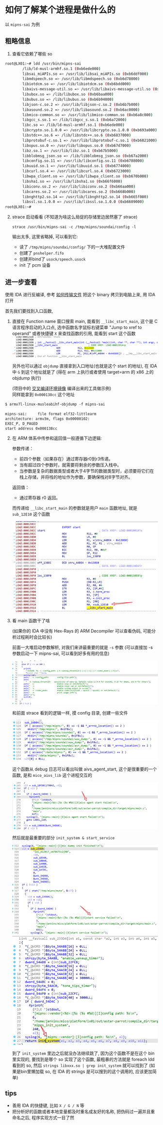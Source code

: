 # 如何了解某个进程是做什么的

以 `mipns-sai` 为例

## 粗略信息

1. 查看它依赖了哪些 so

```sh
root@LX01:~# ldd /usr/bin/mipns-sai
        /lib/ld-musl-armhf.so.1 (0xb6ede000)
        libsai_miAPIs.so => /usr/lib/libsai_miAPIs.so (0xb6ddf000)
        libmdspeech.so => /usr/lib/libmdspeech.so (0xb6d78000)
        libiotdcm.so => /usr/lib/libiotdcm.so (0xb6bdd000)
        libaivs-message-util.so => /usr/lib/libaivs-message-util.so (0xb6bc3000)
        libubox.so => /lib/libubox.so (0xb6baa000)
        libubus.so => /lib/libubus.so (0xb6b94000)
        libjson-c.so.2 => /usr/lib/libjson-c.so.2 (0xb6b7b000)
        libasound.so.2 => /usr/lib/libasound.so.2 (0xb6ac0000)
        libmico-common.so => /usr/lib/libmico-common.so (0xb6a8c000)
        libgcc_s.so.1 => /lib/libgcc_s.so.1 (0xb6a72000)
        libc.so => /lib/ld-musl-armhf.so.1 (0xb6ede000)
        libcrypto.so.1.0.0 => /usr/lib/libcrypto.so.1.0.0 (0xb693a000)
        libstdc++.so.6 => /lib/libstdc++.so.6 (0xb6837000)
        libprotobuf-c.so.1 => /usr/lib/libprotobuf-c.so.1 (0xb6821000)
        libopus.so.0 => /usr/lib/libopus.so.0 (0xb67d7000)
        libz.so.1 => /usr/lib/libz.so.1 (0xb67b5000)
        libblobmsg_json.so => /lib/libblobmsg_json.so (0xb67a2000)
        libconfig.so.11 => /usr/lib/libconfig.so.11 (0xb6788000)
        libuuid.so.1 => /usr/lib/libuuid.so.1 (0xb6774000)
        libcurl.so.4 => /usr/lib/libcurl.so.4 (0xb6723000)
        libwpa_client.so => /usr/lib/libwpa_client.so (0xb670b000)
        libsha1.so => /usr/lib/libsha1.so (0xb66f6000)
        libiconv.so.2 => /usr/lib/libiconv.so.2 (0xb66aa000)
        libcares.so.2 => /usr/lib/libcares.so.2 (0xb668b000)
        libnghttp2.so.14 => /usr/lib/libnghttp2.so.14 (0xb665f000)
        libssl.so.1.0.0 => /usr/lib/libssl.so.1.0.0 (0xb6609000)
root@LX01:~# 
```

2. strace 启动看看 (不知道为啥这么局促的存储里边居然塞了 strace)

    `strace /usr/bin/mipns-sai -c /tmp/mipns/soundai/config -l`
    
    输出太多, 这里省略掉, 可以看到它:
    - 读了 `/tmp/mipns/soundai/config/` 下的一大堆配置文件
    - 创建了 `pnshelper.fifo`
    - 创建并bind了 `usock/speech.usock`
    - init 了 pcm 设备

## 进一步查看

使用 IDA 进行反编译, 参考 [如何传输文件](./file-transferring.md#如何在音箱和-pc-之间传送文件) 把这个 binary 拷贝到电脑上来, 用 IDA 打开

首先我们要找到入口函数, 

1. 直接在 Function name 窗口搜索 main, 能看到 `__libc_start_main`, 这个是 C 语言程序启动的入口点, 选中函数名字鼠标右键菜单 "Jump to xref to operand" 或者快捷键 `X` 来查找函数的引用, 能看到 start 这个函数
    ![_lib_start_main](./images/_libc_start_main.png)

    另外也可以通过 `objdump` 直接拿到入口地址(也就是这个 start 的地址), 在 IDA 中 `G` 到这个地址就是了 (得在 arm 上执行或者使用 target=arm 的 x86 上的 objdump 执行)

    (项目中的 [交叉编译环境镜像](../src/cross-build-env/) 编译出来的工具做示例)  
    同样能拿到 `0x000138cc` 这个地址

```shell
$ armv7l-linux-musleabihf-objdump -f mipns-sai 

mipns-sai:     file format elf32-littlearm
architecture: armv3m, flags 0x00000102:
EXEC_P, D_PAGED
start address 0x000138cc
```


2. 在 ARM 体系中传参和返回值一般遵循下边逻辑:

    参数传递：
    - 前四个参数（如果存在）通过寄存器r0到r3传递。
    - 当有超过四个参数时，就需要将剩余的参数压入栈中。
    - 当参数是复杂的数据类型或者大于4字节的数据类型时，必须要将它们在栈上存储，并将栈的地址作为参数，要确保栈对8字节对齐。

    返回值：
    - 通过寄存器 r0 返回。

    而传递给 `__libc_start_main` 的参数就是用户 `main` 函数地址, 就是 `sub_12E10` 这个函数

    ![start](./images/start.png)

3. 看 main 函数干了啥

    (如果你的 IDA 中没有 Hex-Rays 的 ARM Decompiler 可以查看伪码, 可能分析过程耗时会比较长)

    前面一大堆启动参数解析, 对我们来讲最重要的就是 `-s` 参数 (可以直接加 -s 参数启动一下 mipns-sai, 可以看到好多有用的信息)

    ![parse_config](./images/parse_config.png)

    和前面 strace 看到的逻辑一样, 摸 config 目录, 创建一些文件

    ![touch](./images/touch_config.png)

    这个函数从 debug 日志可以看出叫做 aivs_agent_start, 这个是很重要的一个函数, 是和 `mico_aivs_lib` 这个进程交互的

    ![aivs_agent](./images/aivs_agent_start.png)

    然后就是最重要的部分 `init_system & start_service`

    ![start_service](./images/start_service.png)
    ![init_system](./images/init_system.png)

    到了 `init_system` 里边之后就没办法继续跳了, 因为这个函数不是在这个 bin 里实现的, 要找到是哪个 so 实现了这个函数, 最粗暴的方法就是 foreach ldd 看到的 so, 然后 `strings libxxx.so | grep init_system` 就可以找到了 (如果是bin里懒加载 so, 在 IDA 的 strings 是可以搜到的这个调用的, 应该更加简单) 


## tips

- 善用 IDA 的快捷键, 比如 `X / G / N` 等
- 把分析好的函数或者本地变量都及时重名成友好的名称, 把伪码过一遍并且重命名之后, 程序实现方式一目了然
